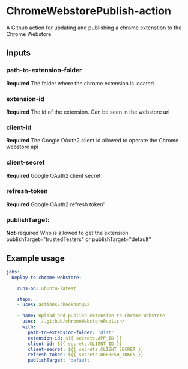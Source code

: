 # ChromeWebstorePublish-action
A Github action for updating and publishing a chrome extenstion to the Chrome Webstore

## Inputs

### path-to-extension-folder
**Required** 
The folder where the chrome extension is located

### extension-id
**Required** 
The id of the extension. Can be seen in the webstore url

### client-id
**Required** 
The Google OAuth2 client id allowed to operate the Chrome webstore api

### client-secret
**Required** 
Google OAuth2 client secret

### refresh-token
**Required** 
Google OAuth2 refresh token'

### publishTarget:
**Not**-required 
Who is allowed to get the extension
publishTarget="trustedTesters" or publishTarget="default"

## Example usage

```yaml
jobs: 
  Deploy-to-chrome-webstore: 

    runs-on: ubuntu-latest

    steps:
    - uses: actions/checkout@v2

    - name: Upload and publish extension to Chrome Webstore
      uses: ./.github/chromeWebstorePublish/
      with:
        path-to-extension-folder: 'dist'
        extension-id: ${{ secrets.APP_ID }}
        client-id: ${{ secrets.CLIENT_ID }}
        client-secret: ${{ secrets.CLIENT_SECRET }}
        refresh-token: ${{ secrets.REFRESH_TOKEN }}
        publishTarget: 'default'
```
